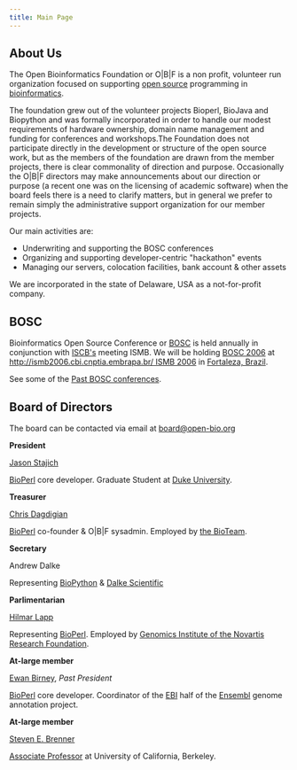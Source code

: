 ```yaml
---
title: Main Page
---
```


About Us
--------

The Open Bioinformatics Foundation or O|B|F is a non profit, volunteer
run organization focused on supporting [open
source](wp:open_source "wikilink") programming in
[bioinformatics](wp:bioinformatics "wikilink").

The foundation grew out of the volunteer projects Bioperl, BioJava and
Biopython and was formally incorporated in order to handle our modest
requirements of hardware ownership, domain name management and funding
for conferences and workshops.The Foundation does not participate
directly in the development or structure of the open source work, but as
the members of the foundation are drawn from the member projects, there
is clear commonality of direction and purpose. Occasionally the O|B|F
directors may make announcements about our direction or purpose (a
recent one was on the licensing of academic software) when the board
feels there is a need to clarify matters, but in general we prefer to
remain simply the administrative support organization for our member
projects.

Our main activities are:

-   Underwriting and supporting the BOSC conferences
-   Organizing and supporting developer-centric "hackathon" events
-   Managing our servers, colocation facilities, bank account & other
    assets

We are incorporated in the state of Delaware, USA as a not-for-profit
company.

BOSC
----

Bioinformatics Open Source Conference or [BOSC](BOSC "wikilink") is held
annually in conjunction with [ISCB's](http://www.iscb.org) meeting ISMB.
We will be holding [BOSC 2006](BOSC_2006 "wikilink") at
[http://ismb2006.cbi.cnptia.embrapa.br/ ISMB
2006](http://ismb2006.cbi.cnptia.embrapa.br/_ISMB_2006 "wikilink") in
[Fortaleza, Brazil](wp:Fortaleza,_Brazil "wikilink").

See some of the [Past BOSC
conferences](Past_BOSC_conferences "wikilink").

Board of Directors
------------------

The board can be contacted via email at <board@open-bio.org>

**President**

  
[Jason Stajich](bp:Jason_Stajich "wikilink")

[BioPerl](bp:BioPerl "wikilink") core developer. Graduate Student at
[Duke University](http://www.duke.edu/).

**Treasurer**

  
[Chris Dagdigian](bp:Chris_Dagdigian "wikilink")

[BioPerl](bp:BioPerl "wikilink") co-founder & O|B|F sysadmin. Employed
by [the BioTeam](http://www.bioteam.net).

**Secretary**

  
Andrew Dalke

Representing [BioPython](http://www.biopython.org) & [Dalke
Scientific](http://www.dalkescientific.com)

**Parlimentarian**

  
[Hilmar Lapp](bp:Hilmar_Lapp "wikilink")

Representing [BioPerl](bp:BioPerl "wikilink"). Employed by [Genomics
Institute of the Novartis Research Foundation](http://www.gnf.org).

**At-large member**

  
[Ewan Birney](bp:Ewan_Birney "wikilink"), *Past President*

[BioPerl](bp:BioPerl "wikilink") core developer. Coordinator of the
[EBI](http://www.ebi.ac.uk) half of the
[Ensembl](http://www.ensembl.org) genome annotation project.

**At-large member**

  
[Steven E. Brenner](bp:Steven_Brenner "wikilink")

[Associate Professor](http://compbio.berkeley.edu) at University of
California, Berkeley.


